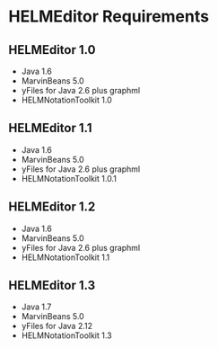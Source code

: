 HELMEditor  Requirements
========================
HELMEditor 1.0
--------------
* Java 1.6
* MarvinBeans 5.0
* yFiles for Java 2.6 plus graphml
* HELMNotationToolkit 1.0

HELMEditor 1.1
--------------
* Java 1.6
* MarvinBeans 5.0
* yFiles for Java 2.6 plus graphml
* HELMNotationToolkit 1.0.1

HELMEditor 1.2
--------------
* Java 1.6
* MarvinBeans 5.0
* yFiles for Java 2.6 plus graphml
* HELMNotationToolkit 1.1

HELMEditor 1.3
--------------
* Java 1.7
* MarvinBeans 5.0
* yFiles for Java 2.12
* HELMNotationToolkit 1.3